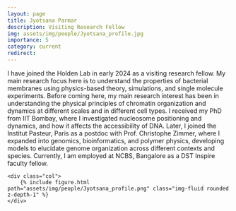 ```yaml
---
layout: page
title: Jyotsana Parmar
description: Visiting Research Fellow
img: assets/img/people/Jyotsana_profile.jpg
importance: 5
category: current
redirect: 
---
```

<div class="container">
  <div class="row">
    <div class="col">
        I have joined the Holden Lab in early 2024 as a visiting research fellow. My main research focus here is to understand the properties of bacterial membranes using physics-based theory, simulations, and single molecule experiments. Before coming here, my main research interest has been in understanding the physical principles of chromatin organization and dynamics at different scales and in different cell types. I received my PhD from IIT Bombay, where I investigated nucleosome positioning and dynamics, and how it affects the accessibility of DNA. Later, I joined the Institut Pasteur, Paris as a postdoc with Prof. Christophe Zimmer, where I expanded into genomics, bioinformatics, and polymer physics, developing models to elucidate genome organization across different contexts and species. Currently, I am employed at NCBS, Bangalore as a DST Inspire faculty fellow.
    </div>

    <div class="col">
        {% include figure.html path="assets/img/people/Jyotsana_profile.png" class="img-fluid rounded z-depth-1" %}
    </div>
  </div>
</div>